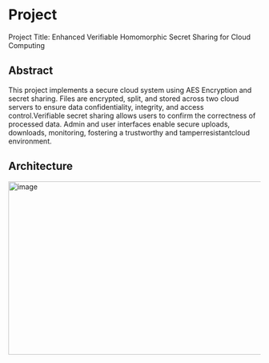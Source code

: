 # Project

Project Title: Enhanced Verifiable Homomorphic Secret Sharing for Cloud Computing

## Abstract
 This project implements a secure cloud system using AES Encryption and secret sharing. Files are encrypted, split, and stored across two cloud servers to ensure data confidentiality, integrity, and access control.Verifiable secret sharing allows users to confirm the correctness of processed data. Admin and user interfaces enable secure uploads, downloads, monitoring, fostering a trustworthy and tamperresistantcloud environment.

## Architecture
 <img width="635" height="346" alt="image" src="https://github.com/user-attachments/assets/c64a0e98-0560-4e88-bef3-7686270c0482" />
